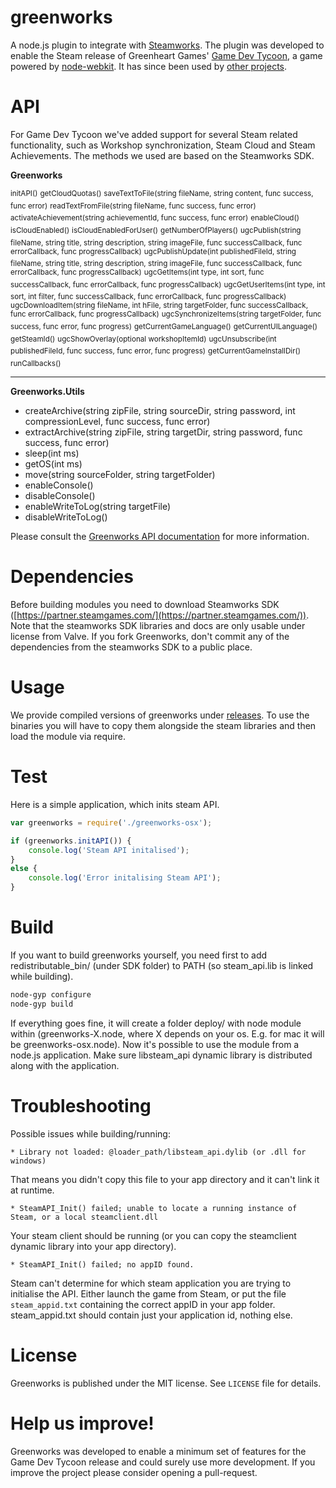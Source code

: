 greenworks
===

A node.js plugin to integrate with [Steamworks](http://www.steampowered.com/steamworks/).
The plugin was developed to enable the Steam release of Greenheart Games' [Game Dev Tycoon](http://www.greenheartgames.com/app/game-dev-tycoon/), a game powered by [node-webkit](https://github.com/rogerwang/node-webkit). It has since been used by [other projects](https://github.com/greenheartgames/greenworks/wiki/Apps-games-using-greenworks).

API
===
For Game Dev Tycoon we've added support for several Steam related functionality, such as Workshop synchronization, Steam Cloud and Steam Achievements.
The methods we used are based on the Steamworks SDK.

**Greenworks**

<sup>initAPI()</sup>
<sup>getCloudQuotas()</sup>
<sup>saveTextToFile(string fileName, string content, func success, func error)</sup>
<sup>readTextFromFile(string fileName, func success, func error)</sup>
<sup>activateAchievement(string achievementId, func success, func error)</sup>
<sup>enableCloud()</sup>
<sup>isCloudEnabled()</sup>
<sup>isCloudEnabledForUser()</sup>
<sup>getNumberOfPlayers()</sup>
<sup>ugcPublish(string fileName, string title, string description, string imageFile, func successCallback, func errorCallback, func progressCallback)</sup>
<sup>ugcPublishUpdate(int publishedFileId, string fileName, string title, string description, string imageFile, func successCallback, func errorCallback, func progressCallback)</sup>
<sup>ugcGetItems(int type, int sort, func successCallback, func errorCallback, func progressCallback)</sup>
<sup>ugcGetUserItems(int type, int sort, int filter, func successCallback, func errorCallback, func progressCallback)</sup>
<sup>ugcDownloadItem(string fileName, int hFile, string targetFolder, func successCallback, func errorCallback, func progressCallback)</sup>
<sup>ugcSynchronizeItems(string targetFolder, func success, func error, func progress)</sup>
<sup>getCurrentGameLanguage()</sup>
<sup>getCurrentUILanguage()</sup>
<sup>getSteamId()</sup>
<sup>ugcShowOverlay(optional workshopItemId)</sup>
<sup>ugcUnsubscribe(int publishedFileId, func success, func error, func progress)</sup>
<sup>getCurrentGameInstallDir()</sup>
<sup>runCallbacks()</sup>

***

**Greenworks.Utils**

* createArchive(string zipFile, string sourceDir, string password,  int compressionLevel, func success, func error)
* extractArchive(string zipFile, string targetDir, string password, func success, func error)
* sleep(int ms)
* getOS(int ms)
* move(string sourceFolder, string targetFolder)
* enableConsole()
* disableConsole()
* enableWriteToLog(string targetFile)
* disableWriteToLog()

Please consult the [Greenworks API documentation](https://github.com/greenheartgames/greenworks/blob/master/docs/Greenworks%20API.pdf) for more information.

Dependencies
===
Before building modules you need to download Steamworks SDK ([https://partner.steamgames.com/](https://partner.steamgames.com/)).
Note that the steamworks SDK libraries and docs are only usable under license from Valve. If you fork Greenworks, don't commit any of the dependencies from the steamworks SDK to a public place.

Usage
===
We provide compiled versions of greenworks under [releases](https://github.com/greenheartgames/greenworks/releases).
To use the binaries you will have to copy them alongside the steam libraries and then load the module via require.

Test
===
Here is a simple application, which inits steam API. 
```javascript
var greenworks = require('./greenworks-osx');

if (greenworks.initAPI()) {
    console.log('Steam API initalised');
}
else {
	console.log('Error initalising Steam API');
}
```

Build
===
If you want to build greenworks yourself, you need first to add redistributable_bin/ (under SDK folder) to PATH (so steam_api.lib is linked while building).

```sh
node-gyp configure
node-gyp build
```

If everything goes fine, it will create a folder deploy/ with node module within (greenworks-X.node, where X depends on your os. E.g. for mac it will be greenworks-osx.node). Now it's possible to use the module from a node.js application. Make sure libsteam_api dynamic library is distributed along with the application.


Troubleshooting
===
Possible issues while building/running:

    * Library not loaded: @loader_path/libsteam_api.dylib (or .dll for windows)
That means you didn't copy this file to your app directory and it can't link it at runtime.

    * SteamAPI_Init() failed; unable to locate a running instance of Steam, or a local steamclient.dll
Your steam client should be running (or you can copy the steamclient dynamic library into your app directory).
    
    * SteamAPI_Init() failed; no appID found.
Steam can't determine for which steam application you are trying to initialise the API. Either launch the game from Steam, or put the file `steam_appid.txt` containing the correct appID in your app folder. steam_appid.txt should contain just your application id, nothing else.

License
===
Greenworks is published under the MIT license. See `LICENSE` file for details.

Help us improve!
===
Greenworks was developed to enable a minimum set of features for the Game Dev Tycoon release and could surely use more development. If you improve the project please consider opening a pull-request.

